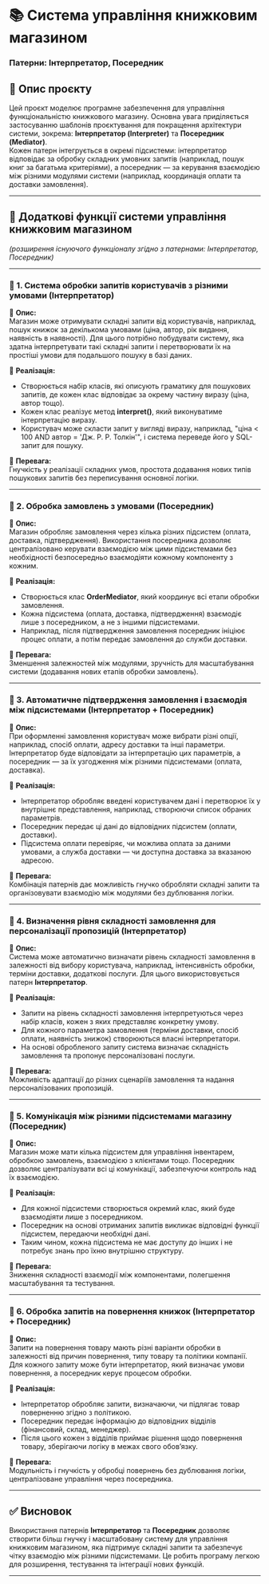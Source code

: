 # 📚 Система управління книжковим магазином  
### Патерни: Інтерпретатор, Посередник

## 🔰 Опис проєкту

Цей проєкт моделює програмне забезпечення для управління функціональністю книжкового магазину. Основна увага приділяється застосуванню шаблонів проєктування для покращення архітектури системи, зокрема: **Інтерпретатор (Interpreter)** та **Посередник (Mediator)**.  
Кожен патерн інтегрується в окремі підсистеми: інтерпретатор відповідає за обробку складних умовних запитів (наприклад, пошук книг за багатьма критеріями), а посередник — за керування взаємодією між різними модулями системи (наприклад, координація оплати та доставки замовлення).

---

## 📌 Додаткові функції системи управління книжковим магазином  
*(розширення існуючого функціоналу згідно з патернами: Інтерпретатор, Посередник)*

---

### 🧩 1. Система обробки запитів користувачів з різними умовами (Інтерпретатор)

📌 **Опис:**  
Магазин може отримувати складні запити від користувачів, наприклад, пошук книжок за декількома умовами (ціна, автор, рік видання, наявність в наявності). Для цього потрібно побудувати систему, яка здатна інтерпретувати такі складні запити і перетворювати їх на простіші умови для подальшого пошуку в базі даних.

📌 **Реалізація:**  
- Створюється набір класів, які описують граматику для пошукових запитів, де кожен клас відповідає за окрему частину виразу (ціна, автор тощо).
- Кожен клас реалізує метод **interpret()**, який виконуватиме інтерпретацію виразу.
- Користувач може скласти запит у вигляді виразу, наприклад, "ціна < 100 AND автор = 'Дж. Р. Р. Толкін'", і система переведе його у SQL-запит для пошуку.

📌 **Перевага:**  
Гнучкість у реалізації складних умов, простота додавання нових типів пошукових запитів без переписування основної логіки.

---

### 🔄 2. Обробка замовлень з умовами (Посередник)

📌 **Опис:**  
Магазин обробляє замовлення через кілька різних підсистем (оплата, доставка, підтвердження). Використання посередника дозволяє централізовано керувати взаємодією між цими підсистемами без необхідності безпосередньо взаємодіяти кожному компоненту з кожним.

📌 **Реалізація:**  
- Створюється клас **OrderMediator**, який координує всі етапи обробки замовлення.
- Кожна підсистема (оплата, доставка, підтвердження) взаємодіє лише з посередником, а не з іншими підсистемами.
- Наприклад, після підтвердження замовлення посередник ініціює процес оплати, а потім передає замовлення до служби доставки.

📌 **Перевага:**  
Зменшення залежностей між модулями, зручність для масштабування системи (додавання нових етапів обробки замовлень).

---

### 📌 3. Автоматичне підтвердження замовлення і взаємодія між підсистемами (Інтерпретатор + Посередник)

📌 **Опис:**  
При оформленні замовлення користувач може вибрати різні опції, наприклад, спосіб оплати, адресу доставки та інші параметри. Інтерпретатор буде відповідати за інтерпретацію цих параметрів, а посередник — за їх узгодження між різними підсистемами (оплата, доставка).

📌 **Реалізація:**  
- Інтерпретатор обробляє введені користувачем дані і перетворює їх у внутрішнє представлення, наприклад, створюючи список обраних параметрів.
- Посередник передає ці дані до відповідних підсистем (оплати, доставки).
- Підсистема оплати перевіряє, чи можлива оплата за даними умовами, а служба доставки — чи доступна доставка за вказаною адресою.

📌 **Перевага:**  
Комбінація патернів дає можливість гнучко обробляти складні запити та організовувати взаємодію між модулями без дублювання логіки.

---

### 📌 4. Визначення рівня складності замовлення для персоналізації пропозицій (Інтерпретатор)

📌 **Опис:**  
Система може автоматично визначати рівень складності замовлення в залежності від вибору користувача, наприклад, інтенсивність обробки, терміни доставки, додаткові послуги. Для цього використовується патерн **Інтерпретатор**.

📌 **Реалізація:**  
- Запити на рівень складності замовлення інтерпретуються через набір класів, кожен з яких представляє конкретну умову.
- Для кожного параметра замовлення (терміни доставки, спосіб оплати, наявність знижок) створюються власні інтерпретатори.
- На основі обробленого запиту система визначає складність замовлення та пропонує персоналізовані послуги.

📌 **Перевага:**  
Можливість адаптації до різних сценаріїв замовлення та надання персоналізованих пропозицій.

---

### 📌 5. Комунікація між різними підсистемами магазину (Посередник)

📌 **Опис:**  
Магазин може мати кілька підсистем для управління інвентарем, обробкою замовлень, взаємодією з клієнтами тощо. Посередник дозволяє централізувати всі ці комунікації, забезпечуючи контроль над їх взаємодією.

📌 **Реалізація:**  
- Для кожної підсистеми створюється окремий клас, який буде взаємодіяти лише з посередником.
- Посередник на основі отриманих запитів викликає відповідні функції підсистем, передаючи необхідні дані.
- Таким чином, кожна підсистема не має доступу до інших і не потребує знань про їхню внутрішню структуру.

📌 **Перевага:**  
Зниження складності взаємодії між компонентами, полегшення масштабування та тестування.

---

### 📌 6. Обробка запитів на повернення книжок (Інтерпретатор + Посередник)

📌 **Опис:**  
Запити на повернення товару мають різні варіанти обробки в залежності від причин повернення, типу товару та політики компанії. Для кожного запиту може бути інтерпретатор, який визначає умови повернення, а посередник керує процесом обробки.

📌 **Реалізація:**  
- Інтерпретатор обробляє запити, визначаючи, чи підлягає товар поверненню згідно з політикою.
- Посередник передає інформацію до відповідних відділів (фінансовий, склад, менеджер).
- Після цього кожен з відділів приймає рішення щодо повернення товару, зберігаючи логіку в межах свого обов’язку.

📌 **Перевага:**  
Модульність і гнучкість у обробці повернень без дублювання логіки, централізоване управління через посередника.

---

## ✅ Висновок

Використання патернів **Інтерпретатор** та **Посередник** дозволяє створити більш гнучку і масштабовану систему для управління книжковим магазином, яка підтримує складні запити та забезпечує чітку взаємодію між різними підсистемами. Це робить програму легкою для розширення, тестування та інтеграції нових функцій.

---

